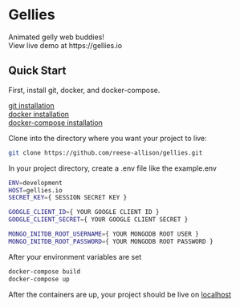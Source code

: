 <h1>Gellies</h1>
Animated gelly web buddies!<br>
View live demo at https://gellies.io

## Quick Start

First, install git, docker, and docker-compose.

[git installation](https://git-scm.com/book/en/v2/Getting-Started-Installing-Git)<br>
[docker installation](https://docs.docker.com/get-docker/)<br>
[docker-compose installation](https://docs.docker.com/compose/install/)

Clone into the directory where you want your project to live:

```bash
git clone https://github.com/reese-allison/gellies.git
```

In your project directory, create a .env file like the example.env

```bash
ENV=development
HOST=gellies.io
SECRET_KEY={ SESSION SECRET KEY }

GOOGLE_CLIENT_ID={ YOUR GOOGLE CLIENT ID }
GOOGLE_CLIENT_SECRET={ YOUR GOOGLE CLIENT SECRET }

MONGO_INITDB_ROOT_USERNAME={ YOUR MONGODB ROOT USER }
MONGO_INITDB_ROOT_PASSWORD={ YOUR MONGODB ROOT PASSWORD }
```

After your environment variables are set

```bash
docker-compose build
docker-compose up
```

After the containers are up, your project should be live on [localhost](http://localhost)
